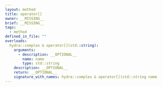 ```yaml
---
layout: method
title: operator[]
owner: __MISSING__
brief: __MISSING__
tags:
  - method
defined_in_file: ""
overloads:
  hydra::complex & operator[](std::string):
    arguments:
      - description: __OPTIONAL__
        name: name
        type: std::string
    description: __OPTIONAL__
    return: __OPTIONAL__
    signature_with_names: hydra::complex & operator[](std::string name)
---
```

